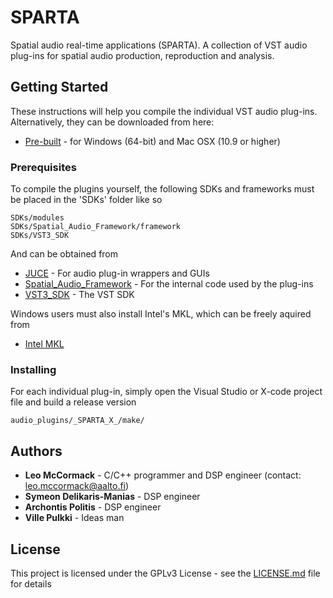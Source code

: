 # SPARTA

Spatial audio real-time applications (SPARTA). A collection of VST audio plug-ins for spatial audio production, reproduction and analysis.

## Getting Started

These instructions will help you compile the individual VST audio plug-ins. Alternatively, they can be downloaded from here:
* [Pre-built](http://research.spa.aalto.fi/projects/sparta_vsts/) - for Windows (64-bit) and Mac OSX (10.9 or higher)

### Prerequisites

To compile the plugins yourself, the following SDKs and frameworks must be placed in the 'SDKs' folder like so

```
SDKs/modules
SDKs/Spatial_Audio_Framework/framework
SDKs/VST3_SDK
```
And can be obtained from

* [JUCE](https://shop.juce.com/get-juce/download) - For audio plug-in wrappers and GUIs
* [Spatial_Audio_Framework](https://github.com/leomccormack/Spatial_Audio_Framework) - For the internal code used by the plug-ins
* [VST3_SDK](https://www.steinberg.net/en/company/developers.html) - The VST SDK

Windows users must also install Intel's MKL, which can be freely aquired from
* [Intel MKL](https://software.intel.com/en-us/articles/free-ipsxe-tools-and-libraries)

### Installing

For each individual plug-in, simply open the Visual Studio or X-code project file and build a release version

```
audio_plugins/_SPARTA_X_/make/
```

## Authors

* **Leo McCormack** - C/C++ programmer and DSP engineer (contact: leo.mccormack@aalto.fi)
* **Symeon Delikaris-Manias** - DSP engineer
* **Archontis Politis** - DSP engineer
* **Ville Pulkki** - Ideas man


## License

This project is licensed under the GPLv3 License - see the [LICENSE.md](LICENSE.md) file for details


